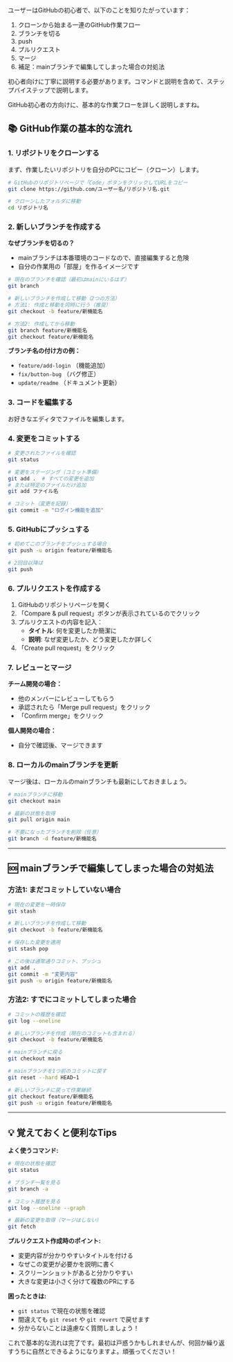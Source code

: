 ユーザーはGitHubの初心者で、以下のことを知りたがっています：
1. クローンから始まる一連のGitHub作業フロー
2. ブランチを切る
3. push
4. プルリクエスト
5. マージ
6. 補足：mainブランチで編集してしまった場合の対処法

初心者向けに丁寧に説明する必要があります。コマンドと説明を含めて、ステップバイステップで説明します。

GitHub初心者の方向けに、基本的な作業フローを詳しく説明しますね。

## 📚 GitHub作業の基本的な流れ

### 1. リポジトリをクローンする

まず、作業したいリポジトリを自分のPCにコピー（クローン）します。

```bash
# GitHubのリポジトリページで「Code」ボタンをクリックしてURLをコピー
git clone https://github.com/ユーザー名/リポジトリ名.git

# クローンしたフォルダに移動
cd リポジトリ名
```

### 2. 新しいブランチを作成する

**なぜブランチを切るの？**
- mainブランチは本番環境のコードなので、直接編集すると危険
- 自分の作業用の「部屋」を作るイメージです

```bash
# 現在のブランチを確認（最初はmainにいるはず）
git branch

# 新しいブランチを作成して移動（2つの方法）
# 方法1: 作成と移動を同時に行う（推奨）
git checkout -b feature/新機能名

# 方法2: 作成してから移動
git branch feature/新機能名
git checkout feature/新機能名
```

**ブランチ名の付け方の例：**
- `feature/add-login` （機能追加）
- `fix/button-bug` （バグ修正）
- `update/readme` （ドキュメント更新）

### 3. コードを編集する

お好きなエディタでファイルを編集します。

### 4. 変更をコミットする

```bash
# 変更されたファイルを確認
git status

# 変更をステージング（コミット準備）
git add .  # すべての変更を追加
# または特定のファイルだけ追加
git add ファイル名

# コミット（変更を記録）
git commit -m "ログイン機能を追加"
```

### 5. GitHubにプッシュする

```bash
# 初めてこのブランチをプッシュする場合
git push -u origin feature/新機能名

# 2回目以降は
git push
```

### 6. プルリクエストを作成する

1. GitHubのリポジトリページを開く
2. 「Compare & pull request」ボタンが表示されているのでクリック
3. プルリクエストの内容を記入：
   - **タイトル**: 何を変更したか簡潔に
   - **説明**: なぜ変更したか、どう変更したか詳しく
4. 「Create pull request」をクリック

### 7. レビューとマージ

**チーム開発の場合：**
- 他のメンバーにレビューしてもらう
- 承認されたら「Merge pull request」をクリック
- 「Confirm merge」をクリック

**個人開発の場合：**
- 自分で確認後、マージできます

### 8. ローカルのmainブランチを更新

マージ後は、ローカルのmainブランチも最新にしておきましょう。

```bash
# mainブランチに移動
git checkout main

# 最新の状態を取得
git pull origin main

# 不要になったブランチを削除（任意）
git branch -d feature/新機能名
```

---

## 🆘 mainブランチで編集してしまった場合の対処法

### 方法1: まだコミットしていない場合

```bash
# 現在の変更を一時保存
git stash

# 新しいブランチを作成して移動
git checkout -b feature/新機能名

# 保存した変更を適用
git stash pop

# この後は通常通りコミット、プッシュ
git add .
git commit -m "変更内容"
git push -u origin feature/新機能名
```

### 方法2: すでにコミットしてしまった場合

```bash
# コミットの履歴を確認
git log --oneline

# 新しいブランチを作成（現在のコミットも含まれる）
git checkout -b feature/新機能名

# mainブランチに戻る
git checkout main

# mainブランチを1つ前のコミットに戻す
git reset --hard HEAD~1

# 新しいブランチに戻って作業継続
git checkout feature/新機能名
git push -u origin feature/新機能名
```

---

## 💡 覚えておくと便利なTips

**よく使うコマンド:**
```bash
# 現在の状態を確認
git status

# ブランチ一覧を見る
git branch -a

# コミット履歴を見る
git log --oneline --graph

# 最新の変更を取得（マージはしない）
git fetch
```

**プルリクエスト作成時のポイント:**
- 変更内容が分かりやすいタイトルを付ける
- なぜこの変更が必要かを説明に書く
- スクリーンショットがあると分かりやすい
- 大きな変更は小さく分けて複数のPRにする

**困ったときは:**
- `git status` で現在の状態を確認
- 間違えても `git reset` や `git revert` で戻せます
- 分からないことは遠慮なく質問しましょう！

これで基本的な流れは完了です。最初は戸惑うかもしれませんが、何回か繰り返すうちに自然とできるようになりますよ。頑張ってください！